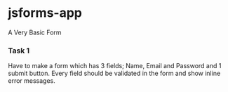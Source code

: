 # jsforms-app
A Very Basic Form 


### Task 1 

Have to make a form which has 3 fields; Name, Email and Password and 1 submit button. Every field should be validated in the form and show inline error messages. 
